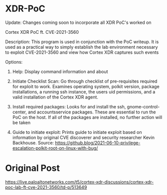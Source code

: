 # XDR-PoC

Update: Changes coming soon to incorporate all XDR PoC's worked on

Cortex XDR PoC ft. CVE-2021-3560

Description:
This program is used in conjunction with the PoC writeup. It is used as a practical
    way to simply establish the lab environment necessary to exploit CVE-2021-3560 and view 
    how Cortex XDR captures such events

Options:
  1. Help: Display command information and about

  2. Initiate Checklist Scan: Go through checklist of pre-requisites required for exploit to
    work. Examines operating system, polkit version, package installations, a running ssh instance, the users uid permissions, 
    and a valid installation of the Cortex XDR agent.

  3. Install required packages: Looks for and install the ssh, gnome-control-center, and accountsservice packages. These are essential to run the PoC on the host. If all of the packages are installed, no further action will be taken

  4. Guide to initiate exploit: Prints guide to initiate exploit based on information by original CVE discoverer and security researcher Kevin Backhouse. Source: https://github.blog/2021-06-10-privilege-escalation-polkit-root-on-linux-with-bug/

# Original Post

https://live.paloaltonetworks.com/t5/cortex-xdr-discussions/cortex-xdr-poc-lab-ft-cve-2021-3560/td-p/513649
